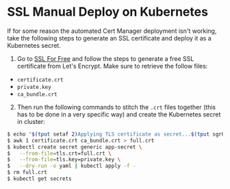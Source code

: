 # SSL Manual Deploy on Kubernetes

If for some reason the automated Cert Manager deployment isn't working, take the following steps to generate an SSL certificate and deploy it as a Kubernetes secret.

1. Go to [SSL For Free](https://www.sslforfree.com) and follow the steps to generate a free SSL certificate from Let's Encrypt. Make sure to retrieve the follow files:
* `certificate.crt`
* `private.key`
* `ca_bundle.crt`

2. Then run the following commands to stitch the `.crt` files together (this has to be done in a very specific way) and create the Kubernetes secret in cluster:
```bash
$ echo "$(tput setaf 2)Applying TLS certificate as secret...$(tput sgr0)"
$ awk 1 certificate.crt ca_bundle.crt > full.crt
$ kubectl create secret generic app-secret \
$   --from-file=tls.crt=full.crt \
$   --from-file=tls.key=private.key \
$   --dry-run -o yaml | kubectl apply -f -
$ rm full.crt
$ kubectl get secrets
```
